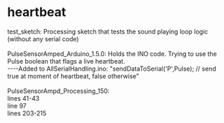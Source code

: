 # heartbeat
test_sketch: Processing sketch that tests the sound playing loop logic (without any serial code)
<br><br>PulseSensorAmped_Arduino_1.5.0: Holds the INO code. Trying to use the Pulse boolean that flags a live heartbeat.
<br>
----Added to AllSerialHandling.ino: "sendDataToSerial('P',Pulse); // send true at moment of heartbeat, false otherwise"
<br>
<br>PulseSensorAmpd_Processing_150: 
<br>lines 41-43
<br>line 97
<br>lines 203-215


